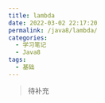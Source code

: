 ```yaml
---
title: lambda
date: 2022-03-02 22:17:20
permalink: /java8/lambda/
categories:
  - 学习笔记
  - Java8
tags:
  - 基础
---
```

> 待补充

